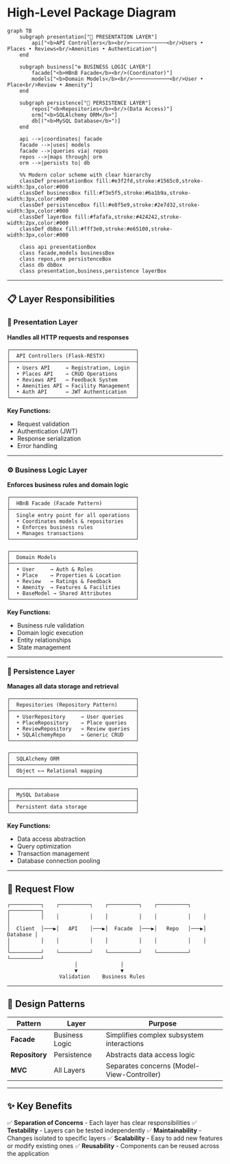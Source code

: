 # High-Level Package Diagram

```mermaid
graph TB
    subgraph presentation["🎯 PRESENTATION LAYER"]
        api["<b>API Controllers</b><br/>────────────<br/>Users • Places • Reviews<br/>Amenities • Authentication"]
    end

    subgraph business["⚙️ BUSINESS LOGIC LAYER"]
        facade["<b>HBnB Facade</b><br/>(Coordinator)"]
        models["<b>Domain Models</b><br/>────────────<br/>User • Place<br/>Review • Amenity"]
    end

    subgraph persistence["💾 PERSISTENCE LAYER"]
        repos["<b>Repositories</b><br/>(Data Access)"]
        orm["<b>SQLAlchemy ORM</b>"]
        db[("<b>MySQL Database</b>")]
    end

    api -->|coordinates| facade
    facade -->|uses| models
    facade -->|queries via| repos
    repos -->|maps through| orm
    orm -->|persists to| db

    %% Modern color scheme with clear hierarchy
    classDef presentationBox fill:#e3f2fd,stroke:#1565c0,stroke-width:3px,color:#000
    classDef businessBox fill:#f3e5f5,stroke:#6a1b9a,stroke-width:3px,color:#000
    classDef persistenceBox fill:#e8f5e9,stroke:#2e7d32,stroke-width:3px,color:#000
    classDef layerBox fill:#fafafa,stroke:#424242,stroke-width:2px,color:#000
    classDef dbBox fill:#fff3e0,stroke:#e65100,stroke-width:3px,color:#000

    class api presentationBox
    class facade,models businessBox
    class repos,orm persistenceBox
    class db dbBox
    class presentation,business,persistence layerBox
```

---

## 📋 Layer Responsibilities

### 🎯 Presentation Layer
**Handles all HTTP requests and responses**

```
┌─────────────────────────────────────────┐
│  API Controllers (Flask-RESTX)          │
├─────────────────────────────────────────┤
│  • Users API     → Registration, Login  │
│  • Places API    → CRUD Operations      │
│  • Reviews API   → Feedback System      │
│  • Amenities API → Facility Management  │
│  • Auth API      → JWT Authentication   │
└─────────────────────────────────────────┘
```

**Key Functions:**
- Request validation
- Authentication (JWT)
- Response serialization
- Error handling

---

### ⚙️ Business Logic Layer
**Enforces business rules and domain logic**

```
┌─────────────────────────────────────────┐
│  HBnB Facade (Facade Pattern)           │
├─────────────────────────────────────────┤
│  Single entry point for all operations  │
│  • Coordinates models & repositories    │
│  • Enforces business rules              │
│  • Manages transactions                 │
└─────────────────────────────────────────┘

┌─────────────────────────────────────────┐
│  Domain Models                          │
├─────────────────────────────────────────┤
│  • User     → Auth & Roles              │
│  • Place    → Properties & Location     │
│  • Review   → Ratings & Feedback        │
│  • Amenity  → Features & Facilities     │
│  • BaseModel → Shared Attributes        │
└─────────────────────────────────────────┘
```

**Key Functions:**
- Business rule validation
- Domain logic execution
- Entity relationships
- State management

---

### 💾 Persistence Layer
**Manages all data storage and retrieval**

```
┌─────────────────────────────────────────┐
│  Repositories (Repository Pattern)      │
├─────────────────────────────────────────┤
│  • UserRepository     → User queries    │
│  • PlaceRepository    → Place queries   │
│  • ReviewRepository   → Review queries  │
│  • SQLAlchemyRepo     → Generic CRUD    │
└─────────────────────────────────────────┘

┌─────────────────────────────────────────┐
│  SQLAlchemy ORM                         │
├─────────────────────────────────────────┤
│  Object ←→ Relational mapping           │
└─────────────────────────────────────────┘

┌─────────────────────────────────────────┐
│  MySQL Database                         │
├─────────────────────────────────────────┤
│  Persistent data storage                │
└─────────────────────────────────────────┘
```

**Key Functions:**
- Data access abstraction
- Query optimization
- Transaction management
- Database connection pooling

---

## 🔄 Request Flow

```
┌──────────┐    ┌──────────┐    ┌──────────┐    ┌──────────┐    ┌──────────┐
│          │    │          │    │          │    │          │    │          │
│  Client  │───▶│   API    │───▶│  Facade  │───▶│   Repo   │───▶│ Database │
│          │    │          │    │          │    │          │    │          │
└──────────┘    └──────────┘    └──────────┘    └──────────┘    └──────────┘
                      │              │
                      ▼              ▼
                 Validation    Business Rules
```

---

## 🎨 Design Patterns

| Pattern | Layer | Purpose |
|---------|-------|---------|
| **Facade** | Business Logic | Simplifies complex subsystem interactions |
| **Repository** | Persistence | Abstracts data access logic |
| **MVC** | All Layers | Separates concerns (Model-View-Controller) |

---

## ✨ Key Benefits

✅ **Separation of Concerns** - Each layer has clear responsibilities
✅ **Testability** - Layers can be tested independently
✅ **Maintainability** - Changes isolated to specific layers
✅ **Scalability** - Easy to add new features or modify existing ones
✅ **Reusability** - Components can be reused across the application
